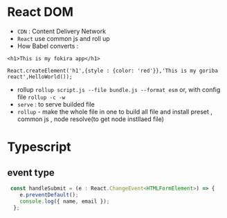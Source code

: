 # React DOM

- `CDN` : Content Delivery Network
- `React` use common js and roll up
- How Babel converts :

```Js
<h1>This is my fokira app</h1> 

React.createElement('h1',{style : {color: 'red'}},'This is my goriba react',HelloWorld());
```

- rollup `rollup script.js --file bundle.js --format esm`
  or, with config file `rollup -c -w`
- `serve` : to serve builded file
- `rollup` - make the whole file in one to build all file and install preset , common js , node resolve(to get node instllaed file)

# Typescript

## event type

```ts
 const handleSubmit = (e : React.ChangeEvent<HTMLFormElement>) => {
    e.preventDefault();
    console.log({ name, email });
  };
```
